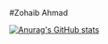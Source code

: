 #Zohaib Ahmad 




[![Anurag's GitHub stats](https://github-readme-stats.vercel.app/api?username=Kingjo1287&show_icons=true&theme=dracula)](https://github.com/anuraghazra/github-readme-stats)
